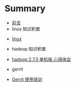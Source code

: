 # Summary

* [前言](README.md)
* linux 知识积累
 - [linux](linux/README.md)
* hadoop 知识积累
 - [hadoop 2.7.3 单机版 心得体会](hadoop/README.md)
* gerrit
 - [Gerrit 使用培训](gerrit/gerrit使用培训.md)
